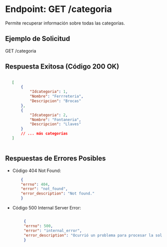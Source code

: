 Endpoint: GET /categoria
=========================
Permite recuperar información sobre todas las categorías.

## Ejemplo de Solicitud

GET /categoria

## Respuesta Exitosa (Código 200 OK)
 ``` json 

    [
        {
            "Idcategoria": 1,
            "Nombre": "Ferrreteria",
            "Descripcion": "Brocas"
        },
        {
            "Idcategoria": 2,
            "Nombre": "Fontaneria",
            "Descripcion": "Llaves"
        }
        // ... más categorías
    ]
    
```
## Respuestas de Errores Posibles

- Código 404 Not Found:
 ``` json 
        {
        "errno": 404,
        "error": "not_found",
        "error_description": "Not found."
        }
 ``` 

- Código 500 Internal Server Error:
   ``` json 

        {
        "errno": 500,
        "error": "internal_error",
        "error_description": "Ocurrió un problema para procesar la solicitud"
        }

     ```  
 
